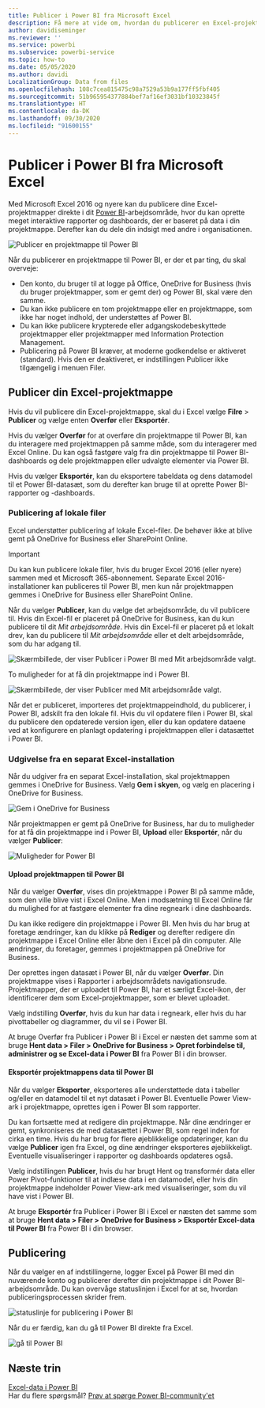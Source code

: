 ```yaml
---
title: Publicer i Power BI fra Microsoft Excel
description: Få mere at vide om, hvordan du publicerer en Excel-projektmappe på Power BI-webstedet.
author: davidiseminger
ms.reviewer: ''
ms.service: powerbi
ms.subservice: powerbi-service
ms.topic: how-to
ms.date: 05/05/2020
ms.author: davidi
LocalizationGroup: Data from files
ms.openlocfilehash: 108c7cea815475c98a7529a53b9a177ff5fbf405
ms.sourcegitcommit: 51b965954377884bef7af16ef3031bf10323845f
ms.translationtype: HT
ms.contentlocale: da-DK
ms.lasthandoff: 09/30/2020
ms.locfileid: "91600155"
---
```

# <a name="publish-to-power-bi-from-microsoft-excel"></a>Publicer i Power BI fra Microsoft Excel
Med Microsoft Excel 2016 og nyere kan du publicere dine Excel-projektmapper direkte i dit [Power BI](https://powerbi.microsoft.com)-arbejdsområde, hvor du kan oprette meget interaktive rapporter og dashboards, der er baseret på data i din projektmappe. Derefter kan du dele din indsigt med andre i organisationen.

![Publicer en projektmappe til Power BI](media/service-publish-from-excel/pbi_uploadexport2.png)

Når du publicerer en projektmappe til Power BI, er der et par ting, du skal overveje:

* Den konto, du bruger til at logge på Office, OneDrive for Business (hvis du bruger projektmapper, som er gemt der) og Power BI, skal være den samme.
* Du kan ikke publicere en tom projektmappe eller en projektmappe, som ikke har noget indhold, der understøttes af Power BI.
* Du kan ikke publicere krypterede eller adgangskodebeskyttede projektmapper eller projektmapper med Information Protection Management.
* Publicering på Power BI kræver, at moderne godkendelse er aktiveret (standard). Hvis den er deaktiveret, er indstillingen Publicer ikke tilgængelig i menuen Filer.

## <a name="publish-your-excel-workbook"></a>Publicer din Excel-projektmappe
Hvis du vil publicere din Excel-projektmappe, skal du i Excel vælge **Filre** > **Publicer** og vælge enten **Overfør** eller **Eksportér**.

Hvis du vælger **Overfør** for at overføre din projektmappe til Power BI, kan du interagere med projektmappen på samme måde, som du interagerer med Excel Online. Du kan også fastgøre valg fra din projektmappe til Power BI-dashboards og dele projektmappen eller udvalgte elementer via Power BI.

Hvis du vælger **Eksportér**, kan du eksportere tabeldata og dens datamodel til et Power BI-datasæt, som du derefter kan bruge til at oprette Power BI-rapporter og -dashboards.

### <a name="local-file-publishing"></a>Publicering af lokale filer
Excel understøtter publicering af lokale Excel-filer. De behøver ikke at blive gemt på OneDrive for Business eller SharePoint Online.

> [!IMPORTANT]
> Du kan kun publicere lokale filer, hvis du bruger Excel 2016 (eller nyere) sammen med et Microsoft 365-abonnement. Separate Excel 2016-installationer kan publiceres til Power BI, men kun når projektmappen gemmes i OneDrive for Business eller SharePoint Online.
> 

Når du vælger **Publicer**, kan du vælge det arbejdsområde, du vil publicere til. Hvis din Excel-fil er placeret på OneDrive for Business, kan du kun publicere til dit *Mit arbejdsområde*. Hvis din Excel-fil er placeret på et lokalt drev, kan du publicere til *Mit arbejdsområde* eller et delt arbejdsområde, som du har adgang til.

![Skærmbillede, der viser Publicer i Power BI med Mit arbejdsområde valgt.](media/service-publish-from-excel/pbi_choose_workspace.png)

To muligheder for at få din projektmappe ind i Power BI.

![Skærmbillede, der viser Publicer med Mit arbejdsområde valgt.](media/service-publish-from-excel/pbi_uploadexport3.png)

Når det er publiceret, importeres det projektmappeindhold, du publicerer, i Power BI, adskilt fra den lokale fil. Hvis du vil opdatere filen i Power BI, skal du publicere den opdaterede version igen, eller du kan opdatere dataene ved at konfigurere en planlagt opdatering i projektmappen eller i datasættet i Power BI.

### <a name="publishing-from-a-standalone-excel-installation"></a>Udgivelse fra en separat Excel-installation
Når du udgiver fra en separat Excel-installation, skal projektmappen gemmes i OneDrive for Business. Vælg **Gem i skyen**, og vælg en placering i OneDrive for Business.

![Gem i OneDrive for Business](media/service-publish-from-excel/pbi_savetoonedrive2.png)

Når projektmappen er gemt på OneDrive for Business, har du to muligheder for at få din projektmappe ind i Power BI, **Upload** eller **Eksportér**, når du vælger **Publicer**:

![Muligheder for Power BI](media/service-publish-from-excel/pbi_uploadexport2.png)

#### <a name="upload-your-workbook-to-power-bi"></a>Upload projektmappen til Power BI
Når du vælger **Overfør**, vises din projektmappe i Power BI på samme måde, som den ville blive vist i Excel Online. Men i modsætning til Excel Online får du mulighed for at fastgøre elementer fra dine regneark i dine dashboards.

Du kan ikke redigere din projektmappe i Power BI. Men hvis du har brug at foretage ændringer, kan du klikke på **Rediger** og derefter redigere din projektmappe i Excel Online eller åbne den i Excel på din computer. Alle ændringer, du foretager, gemmes i projektmappen på OneDrive for Business.

Der oprettes ingen datasæt i Power BI, når du vælger **Overfør**. Din projektmappe vises i Rapporter i arbejdsområdets navigationsrude. Projektmapper, der er uploadet til Power BI, har et særligt Excel-ikon, der identificerer dem som Excel-projektmapper, som er blevet uploadet.

Vælg indstilling **Overfør**, hvis du kun har data i regneark, eller hvis du har pivottabeller og diagrammer, du vil se i Power BI.

At bruge Overfør fra Publicer i Power BI i Excel er næsten det samme som at bruge **Hent data > Filer > OneDrive for Business > Opret forbindelse til, administrer og se Excel-data i Power BI** fra Power BI i din browser.

#### <a name="export-workbook-data-to-power-bi"></a>Eksportér projektmappens data til Power BI
Når du vælger **Eksporter**, eksporteres alle understøttede data i tabeller og/eller en datamodel til et nyt datasæt i Power BI. Eventuelle Power View-ark i projektmappe, oprettes igen i Power BI som rapporter.

Du kan fortsætte med at redigere din projektmappe. Når dine ændringer er gemt, synkroniseres de med datasættet i Power BI, som regel inden for cirka en time. Hvis du har brug for flere øjeblikkelige opdateringer, kan du vælge **Publicer** igen fra Excel, og dine ændringer eksporteres øjeblikkeligt. Eventuelle visualiseringer i rapporter og dashboards opdateres også.

Vælg indstillingen **Publicer**, hvis du har brugt Hent og transformér data eller Power Pivot-funktioner til at indlæse data i en datamodel, eller hvis din projektmappe indeholder Power View-ark med visualiseringer, som du vil have vist i Power BI.

At bruge **Eksportér** fra Publicer i Power BI i Excel er næsten det samme som at bruge **Hent data > Filer > OneDrive for Business > Eksportér Excel-data til Power BI** fra Power BI i din browser.

## <a name="publishing"></a>Publicering
Når du vælger en af indstillingerne, logger Excel på Power BI med din nuværende konto og publicerer derefter din projektmappe i dit Power BI-arbejdsområde. Du kan overvåge statuslinjen i Excel for at se, hvordan publiceringsprocessen skrider frem.

![statuslinje for publicering i Power BI](media/service-publish-from-excel/pbi_publishingstatus.png)

Når du er færdig, kan du gå til Power BI direkte fra Excel.

![gå til Power BI](media/service-publish-from-excel/pbi_gotopbi.png)

## <a name="next-steps"></a>Næste trin
[Excel-data i Power BI](service-excel-workbook-files.md)  
Har du flere spørgsmål? [Prøv at spørge Power BI-community'et](https://community.powerbi.com/)

